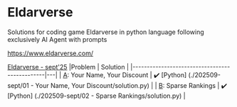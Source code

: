 # Eldarverse
Solutions for coding game Eldarverse in python language following exclusively AI Agent with prompts

https://www.eldarverse.com/

[Eldarverse - sept'25](https://www.eldarverse.com/contest/sep-25-long)
|Problem											| Solution |
|-----------------------------------------------|---|
| [A](https://www.eldaverse.com/problem/sep-25-long-A): Your Name, Your Discount | ✔️ [Python] (./202509-sept/01 - Your Name, Your Discount/solution.py) |
| [B](https://www.eldaverse.com/problem/sep-25-long-B): Sparse Rankings | ✔️ [Python] (./202509-sept/02 - Sparse Rankings/solution.py) |